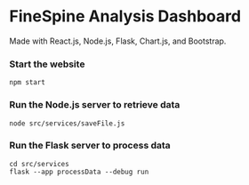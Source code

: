 # FineSpine Analysis Dashboard
Made with React.js, Node.js, Flask, Chart.js, and Bootstrap.

### Start the website
```
npm start
```

### Run the Node.js server to retrieve data
```
node src/services/saveFile.js
```

### Run the Flask server to process data
```
cd src/services
flask --app processData --debug run
```
